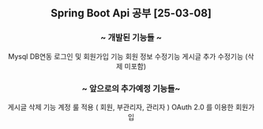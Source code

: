 <div align="center">

  
  ## Spring Boot Api 공부 [25-03-08]

### ~ 개발된 기능들 ~<br>
Mysql DB연동
로그인 및 회원가입 기능
회원 정보 수정기능
게시글 추가 수정기능 (삭제 미포함)

### ~ 앞으로의 추가예정 기능들~<br>
게시글 삭제 기능
계정 룰 적용 ( 회원, 부관리자, 관리자 )
OAuth 2.0 를 이용한 회원가입


</div>
<!--
<details><summary>[2025-01-14] Spring Boot 환경 구축 및 로그인 회원가입 페이지 생성</summary>
  MVC 모델을 적용하여 페이지의 폼 데이터를 전달받을 DTO생성<br>
  로그인 페이지, 회원가입 페이지 생성<br>
  https://github.com/iwstg/restarts/commit/93256776ce3af6a4a69c5fb56c9e6606b1609f32
</details>
<details><summary>[2025-01-30] Spring Boot 환경 구축</summary>
추가적인 메모가 가능합니다.
</details>
* [2025-01-14] Spring Boot 환경 구축
  + 로그인 페이지, 회원가입 페이지 생성
- list 2
- list 3</div>
  -->
